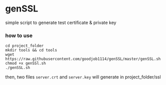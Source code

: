# genSSL
simple script to generate test certificate &amp; private key

### how to use
```
cd project_folder
mkdir tools && cd tools
wget https://raw.githubusercontent.com/goodjob1114/genSSL/master/genSSL.sh
chmod +x genSSl.sh
./genSSL.sh
```

then, two files `server.crt` and `server.key` will generate in project_folder/ssl
